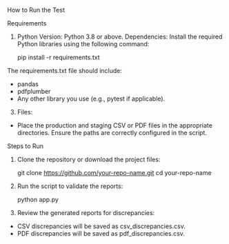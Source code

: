 How to Run the Test

Requirements

1.	Python Version: Python 3.8 or above.
Dependencies: Install the required Python libraries using the following command:

    pip install -r requirements.txt
 
The requirements.txt file should include:
* 	pandas
* 	pdfplumber
* 	Any other library you use (e.g., pytest if applicable).

3.	Files:
*	Place the production and staging CSV or PDF files in the appropriate directories. Ensure the paths are correctly configured in the script.

Steps to Run

1.	Clone the repository or download the project files:
    
    git clone https://github.com/your-repo-name.git
    cd your-repo-name

2.	Run the script to validate the reports:
    
    python app.py

3.	Review the generated reports for discrepancies:
*	CSV discrepancies will be saved as csv_discrepancies.csv.
*	PDF discrepancies will be saved as pdf_discrepancies.csv.